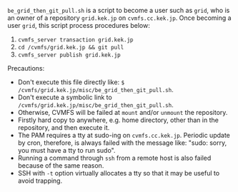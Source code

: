 `be_grid_then_git_pull.sh` is a script to become a user such as `grid`, who is an owner of a repository `grid.kek.jp` on `cvmfs.cc.kek.jp`. Once becoming a user `grid`, this script process procedures below:

1. `cvmfs_server transaction grid.kek.jp`
1. `cd /cvmfs/grid.kek.jp && git pull`
1. `cvmfs_server publish grid.kek.jp`

Precautions:

- Don't execute this file directly like: `$ /cvmfs/grid.kek.jp/misc/be_grid_then_git_pull.sh`.
- Don't execute a symbolic link to `/cvmfs/grid.kek.jp/misc/be_grid_then_git_pull.sh`.
- Otherwise, CVMFS will be failed at `mount` and/or `unmount` the repository.
- Firstly hard copy to anywhere, e.g. home directory, other than in the repository, and then execute it.
- The PAM requires a tty at sudo-ing on `cvmfs.cc.kek.jp`. Periodic update by cron, therefore, is always failed with the message like: "sudo: sorry, you must have a tty to run sudo".
- Running a command through `ssh` from a remote host is also failed because of the same reason.
- SSH with `-t` option virtually allocates a tty so that it may be useful to avoid trapping.

